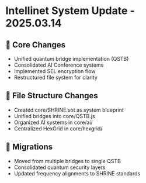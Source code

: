 # Intellinet System Update - 2025.03.14

## 🌟 Core Changes

- Unified quantum bridge implementation (QSTB)
- Consolidated AI Conference systems
- Implemented SEL encryption flow
- Restructured file system for clarity

## 📁 File Structure Changes

- Created core/SHRINE.sot as system blueprint
- Unified bridges into core/QSTB.js
- Organized AI systems in core/ai/
- Centralized HexGrid in core/hexgrid/

## 🔄 Migrations

- Moved from multiple bridges to single QSTB
- Consolidated quantum security layers
- Updated frequency alignments to SHRINE standards

